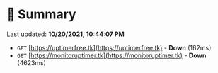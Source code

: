 # 📖 Summary
Last updated: **10/20/2021, 10:44:07 PM**

- `GET` [https://uptimerfree.tk](https://uptimerfree.tk) - **Down** (162ms)
- `GET` [https://monitoruptimer.tk](https://monitoruptimer.tk) - **Down** (4623ms)
